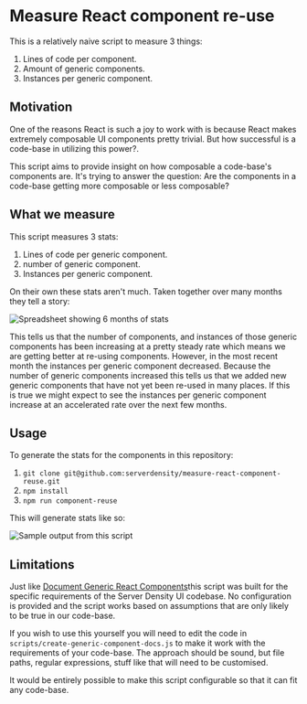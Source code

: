 # Measure React component re-use

This is a relatively naive script to measure 3 things:

1. Lines of code per component.
2. Amount of generic components.
3. Instances per generic component.

## Motivation

One of the reasons React is such a joy to work with is because React makes extremely composable UI components pretty trivial.  But how successful is a code-base in utilizing this power?.

This script aims to provide insight on how composable a code-base's components are.  It's trying to answer the question: Are the components in a code-base getting more composable or less composable?

## What we measure

This script measures 3 stats:

1. Lines of code per generic component.
2. number of generic component.
3. Instances per generic component.

On their own these stats aren't much. Taken together over many months they tell a story:

![Spreadsheet showing 6 months of stats](/serverdensity/measure-react-component-reuse/master/serverdensity-stats.png?raw=true)

This tells us that the number of components, and instances of those generic components has been increasing at a pretty steady rate which means we are getting better at re-using components. However, in the most recent month the instances per generic component decreased. Because the number of generic components increased this tells us that we added new generic components that have not yet been re-used in many places.  If this is true we might expect to see the instances per generic component increase at an accelerated rate over the next few months.

## Usage

To generate the stats for the components in this repository:

1. `git clone git@github.com:serverdensity/measure-react-component-reuse.git`
2. `npm install`
3. `npm run component-reuse`

This will generate stats like so:

![Sample output from this script](/serverdensity/measure-react-component-reuse/master/sample-stats.png?raw=true)

## Limitations

Just like [Document Generic React Components](https://github.com/byrichardpowell/Document-Generic-React-Components)this script was built for the specific requirements of the Server Density UI codebase. No configuration is provided and the script works based on assumptions that are only likely to be true in our code-base.

If you wish to use this yourself you will need to edit the code in `scripts/create-generic-component-docs.js` to make it work with the requirements of your code-base. The approach should be sound, but file paths, regular expressions, stuff like that will need to be customised.

It would be entirely possible to make this script configurable so that it can fit any code-base.
